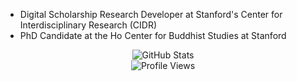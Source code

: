 * Digital Scholarship Research Developer at Stanford's Center for Interdisciplinary Research (CIDR)
* PhD Candidate at the Ho Center for Buddhist Studies at Stanford
<p align="center">
  <img alt="GitHub Stats" src="https://github-readme-stats.vercel.app/api?username=simonwiles&count_private=true&show_icons=true">
  <br>
  <img alt="Profile Views" src="https://gpvc.arturio.dev/simonwiles">
</p>
